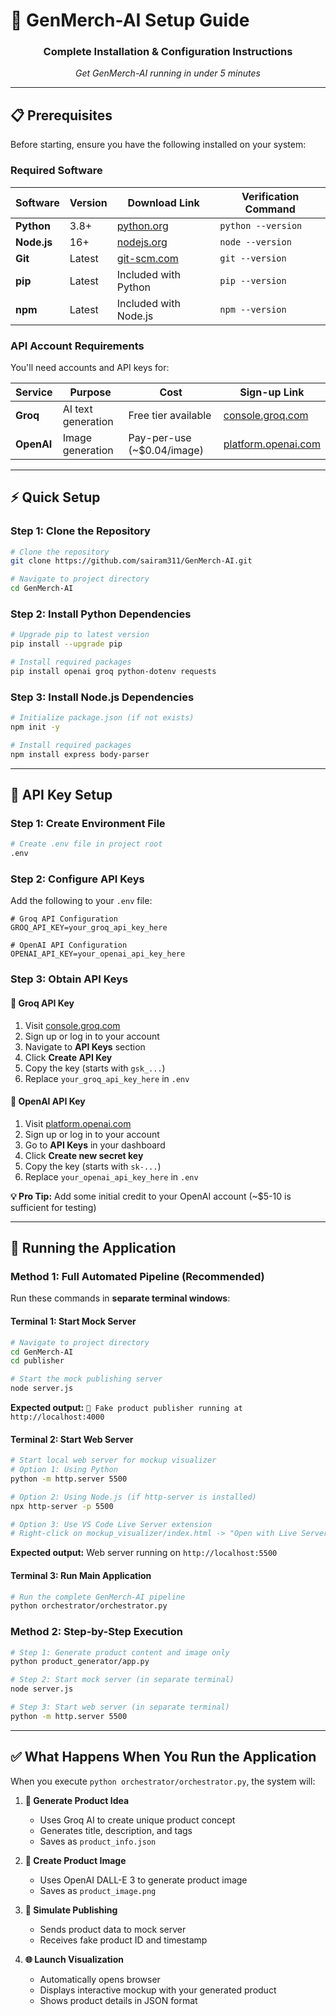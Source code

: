# 🚀 GenMerch-AI Setup Guide

<div align="center">

### Complete Installation & Configuration Instructions

*Get GenMerch-AI running in under 5 minutes*

</div>

---

## 📋 Prerequisites

Before starting, ensure you have the following installed on your system:

### Required Software

| Software | Version | Download Link | Verification Command |
|----------|---------|---------------|---------------------|
| **Python** | 3.8+ | [python.org](https://python.org/downloads) | `python --version` |
| **Node.js** | 16+ | [nodejs.org](https://nodejs.org/download) | `node --version` |
| **Git** | Latest | [git-scm.com](https://git-scm.com/downloads) | `git --version` |
| **pip** | Latest | Included with Python | `pip --version` |
| **npm** | Latest | Included with Node.js | `npm --version` |

### API Account Requirements

You'll need accounts and API keys for:

| Service | Purpose | Cost | Sign-up Link |
|---------|---------|------|--------------|
| **Groq** | AI text generation | Free tier available | [console.groq.com](https://console.groq.com) |
| **OpenAI** | Image generation | Pay-per-use (~$0.04/image) | [platform.openai.com](https://platform.openai.com) |

---

## ⚡ Quick Setup

### Step 1: Clone the Repository

```bash
# Clone the repository
git clone https://github.com/sairam311/GenMerch-AI.git

# Navigate to project directory
cd GenMerch-AI
```


### Step 2: Install Python Dependencies

```bash
# Upgrade pip to latest version
pip install --upgrade pip

# Install required packages
pip install openai groq python-dotenv requests

```

### Step 3: Install Node.js Dependencies

```bash
# Initialize package.json (if not exists)
npm init -y

# Install required packages
npm install express body-parser

```
---

## 🔑 API Key Setup

### Step 1: Create Environment File

```bash
# Create .env file in project root
.env
```

### Step 2: Configure API Keys

Add the following to your `.env` file:

```env
# Groq API Configuration
GROQ_API_KEY=your_groq_api_key_here

# OpenAI API Configuration  
OPENAI_API_KEY=your_openai_api_key_here

```

### Step 3: Obtain API Keys

#### 🤖 Groq API Key

1. Visit [console.groq.com](https://console.groq.com)
2. Sign up or log in to your account
3. Navigate to **API Keys** section
4. Click **Create API Key**
5. Copy the key (starts with `gsk_...`)
6. Replace `your_groq_api_key_here` in `.env`

#### 🎨 OpenAI API Key

1. Visit [platform.openai.com](https://platform.openai.com)
2. Sign up or log in to your account
3. Go to **API Keys** in your dashboard
4. Click **Create new secret key**
5. Copy the key (starts with `sk-...`)
6. Replace `your_openai_api_key_here` in `.env`

**💡 Pro Tip:** Add some initial credit to your OpenAI account (~$5-10 is sufficient for testing)


---

## 🚀 Running the Application

### Method 1: Full Automated Pipeline (Recommended)

Run these commands in **separate terminal windows**:

#### Terminal 1: Start Mock Server
```bash
# Navigate to project directory
cd GenMerch-AI
cd publisher

# Start the mock publishing server
node server.js
```
**Expected output:** `📡 Fake product publisher running at http://localhost:4000`

#### Terminal 2: Start Web Server
```bash
# Start local web server for mockup visualizer
# Option 1: Using Python
python -m http.server 5500

# Option 2: Using Node.js (if http-server is installed)
npx http-server -p 5500

# Option 3: Use VS Code Live Server extension
# Right-click on mockup_visualizer/index.html -> "Open with Live Server"
```
**Expected output:** Web server running on `http://localhost:5500`

#### Terminal 3: Run Main Application
```bash
# Run the complete GenMerch-AI pipeline
python orchestrator/orchestrator.py
```

### Method 2: Step-by-Step Execution

```bash
# Step 1: Generate product content and image only
python product_generator/app.py

# Step 2: Start mock server (in separate terminal)
node server.js

# Step 3: Start web server (in separate terminal)
python -m http.server 5500

```

---

## ✅ What Happens When You Run the Application

When you execute `python orchestrator/orchestrator.py`, the system will:

1. **🤖 Generate Product Idea**
   - Uses Groq AI to create unique product concept
   - Generates title, description, and tags
   - Saves as `product_info.json`

2. **🎨 Create Product Image**  
   - Uses OpenAI DALL-E 3 to generate product image
   - Saves as `product_image.png`

3. **📡 Simulate Publishing**
   - Sends product data to mock server
   - Receives fake product ID and timestamp

4. **🌐 Launch Visualization**
   - Automatically opens browser
   - Displays interactive mockup with your generated product
   - Shows product details in JSON format


